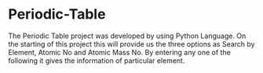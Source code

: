 # Periodic-Table
The Periodic Table project was developed by using Python Language. On the starting of this project this will provide us the three options as Search by Element, Atomic No and Atomic Mass No. By entering any one of the following it gives the information of particular element.
